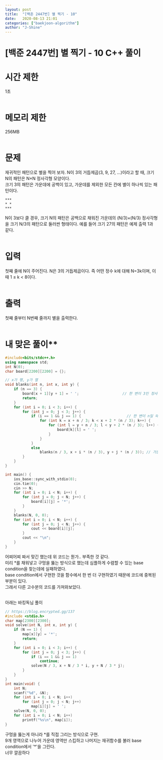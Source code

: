 ```yaml
---
layout: post
title:  "[백준 2447번] 별 찍기 - 10"
date:   2020-08-13 21:01
categories: ["baekjoon-algorithm"]
author: "J-Shine"
---
```

# \[백준 2447번] 별 찍기 - 10 C++ 풀이
# 시간 제한
1초<br><br>

# 메모리 제한
256MB<br><br>

# 문제  
재귀적인 패턴으로 별을 찍어 보자. N이 3의 거듭제곱(3, 9, 27, ...)이라고 할 때, 크기 N의 패턴은 N×N 정사각형 모양이다.<br>
크기 3의 패턴은 가운데에 공백이 있고, 가운데를 제외한 모든 칸에 별이 하나씩 있는 패턴이다.<br>
```
***
* *
***
```
N이 3보다 클 경우, 크기 N의 패턴은 공백으로 채워진 가운데의 (N/3)×(N/3) 정사각형을 크기 N/3의 패턴으로 둘러싼 형태이다. 예를 들어 크기 27의 패턴은 예제 출력 1과 같다.<br><br>

# 입력  
첫째 줄에 N이 주어진다. N은 3의 거듭제곱이다. 즉 어떤 정수 k에 대해 N=3k이며, 이때 1 ≤ k < 8이다.<br><br>

# 출력  
첫째 줄부터 N번째 줄까지 별을 출력한다.<br><br>

# 내 맞은 풀이**

```c++
#include<bits/stdc++.h>
using namespace std;
int N(0);
char board[2200][2200] = {};

// x가 행, y가 열
void blanks(int n, int x, int y) {
	if (n == 3) {
		board[x + 1][y + 1] = ' ';                    // 한 변이 3인 정사각형의 가운데 부분을 ' ' 를 이용하여 구멍을 뚫음
		return;
	}
	for (int i = 0; i < 3; i++) {
		for (int j = 0; j < 3; j++) {
			if (i == 1 && j == 1) {                     // 한 변이 n일 때 가운데 부분을 ' '를 이용하여 구멍 뚫음
				for (int k = x + n / 3; k < x + 2 * (n / 3); k++) {
					for (int l = y + n / 3; l < y + 2 * (n / 3); l++) {
						board[k][l] = ' ';
					}
				}
			}
			else
				blanks(n / 3, x + i * (n / 3), y + j * (n / 3)); // 가운데가 아닌 경우 다시 n/3으로 다시 함수 부름
		}
	}
}

int main() {
	ios_base::sync_with_stdio(0);
	cin.tie(0);
	cin >> N; 
	for (int i = 0; i < N; i++) {
		for (int j = 0; j < N; j++) {
			board[i][j] = '*';
		}
	}
	blanks(N, 0, 0);
	for (int i = 0; i < N; i++) {
		for (int j = 0; j < N; j++) {
			cout << board[i][j];
		}
		cout << "\n";
	}
}
```
어찌어찌 짜서 맞긴 했는데 위 코드는 뭔가.. 부족한 것 같다.<br>
미리 \*를 채워넣고 구멍을 뚫는 방식으로 했는데 심플하게 수렴할 수 있는 base condition을 찾는데에 실패하였다.<br>
base condition에서 구현한 것을 함수에서 한 번 더 구현하였기 때문에 코드에 중복된 부분이 있다.<br>
그래서 다른 고수분의 코드를 가져와보았다.<br><br>

아래는 바킹독님 풀이<br>
```c++
// https://blog.encrypted.gg/137
#include <stdio.h>
char map[2300][2300];
void solve(int N, int x, int y) {
	if (N == 1) {
		map[x][y] = '*';
		return;
	}
	for (int i = 0; i < 3; i++) {
		for (int j = 0; j < 3; j++) {
			if (i == 1 && j == 1)
				continue;
			solve(N / 3, x + N / 3 * i, y + N / 3 * j);
		}
	}
}
int main(void) {
	int N;
	scanf("%d", &N);
	for (int i = 0; i < N; i++)
		for (int j = 0; j < N; j++)
			map[i][j] = ' ';
	solve(N, 0, 0);
	for (int i = 0; i < N; i++)
		printf("%s\n", map[i]);
}
```
구멍을 뚫는게 아니라 \*를 직접 그리는 방식으로 구현.<br>
9개 영역으로 나누어 가운데 영역만 스킵하고 나머지는 재귀함수를 불러 base condition에서 '\*'을 그린다.<br>
너무 깔끔하다<br><br>
